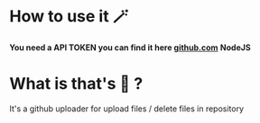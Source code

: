 # How to use it 🪄
**You need a API TOKEN you can find it here [github.com](https://github.com/settings/tokens)**
**NodeJS**
# What is that's 👀 ?
It's a github uploader for upload files / delete files in repository
